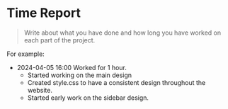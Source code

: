 # Time Report

> Write about what you have done and how long you have worked on each part of the project.

For example: 

- 2024-04-05 16:00 Worked for 1 hour.
  - Started working on the main design
  - Created style.css to have a consistent design throughout the website.
  - Started early work on the sidebar design.